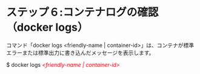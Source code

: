# ステップ６:コンテナログの確認（docker logs）
コマンド「docker logs \<friendly-name | container-id\>」は、コンテナが標準エラーまたは標準出力に書き込んだメッセージを表示します。

$ docker logs *<span style="color: red; ">\<friendly-name | container-id\></span>*
